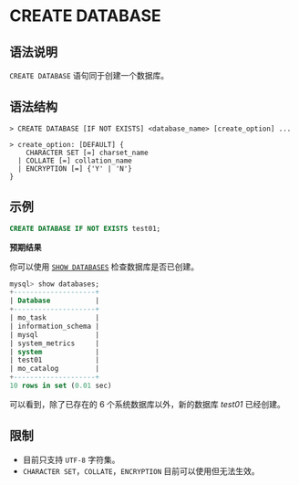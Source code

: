 # **CREATE DATABASE**

## **语法说明**

`CREATE DATABASE` 语句同于创建一个数据库。

## **语法结构**

```
> CREATE DATABASE [IF NOT EXISTS] <database_name> [create_option] ...

> create_option: [DEFAULT] {
	CHARACTER SET [=] charset_name
  | COLLATE [=] collation_name
  | ENCRYPTION [=] {'Y' | 'N'}
}
```

## **示例**

```sql
CREATE DATABASE IF NOT EXISTS test01;
```

**预期结果**

你可以使用 [`SHOW DATABASES`](../Database-Administration-Statements/SHOW-Statements/show-databases.md) 检查数据库是否已创建。

```sql
mysql> show databases;
+--------------------+
| Database           |
+--------------------+
| mo_task            |
| information_schema |
| mysql              |
| system_metrics     |
| system             |
| test01             |
| mo_catalog         |
+--------------------+
10 rows in set (0.01 sec)
```

可以看到，除了已存在的 6 个系统数据库以外，新的数据库 *test01* 已经创建。

## **限制**

- 目前只支持 `UTF-8` 字符集。
- `CHARACTER SET`，`COLLATE`，`ENCRYPTION` 目前可以使用但无法生效。
